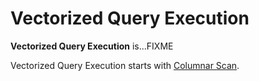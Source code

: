 # Vectorized Query Execution

**Vectorized Query Execution** is...FIXME

Vectorized Query Execution starts with [Columnar Scan](../vectorized-decoding/index.md).
